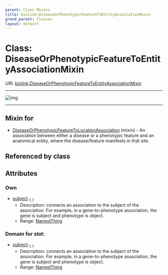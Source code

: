 ```yaml
---
parent: Class Mixins
title: biolink:DiseaseOrPhenotypicFeatureToEntityAssociationMixin
grand_parent: Classes
layout: default
---
```


# Class: DiseaseOrPhenotypicFeatureToEntityAssociationMixin




URI: [biolink:DiseaseOrPhenotypicFeatureToEntityAssociationMixin](https://w3id.org/biolink/vocab/DiseaseOrPhenotypicFeatureToEntityAssociationMixin)


---

![img](https://yuml.me/diagram/nofunky;dir:TB/class/[DiseaseOrPhenotypicFeature]%3Csubject%201..1-%20[DiseaseOrPhenotypicFeatureToEntityAssociationMixin],[DiseaseOrPhenotypicFeatureToLocationAssociation]uses%20-.-%3E[DiseaseOrPhenotypicFeatureToEntityAssociationMixin],[DiseaseOrPhenotypicFeatureToLocationAssociation],[DiseaseOrPhenotypicFeature])

---


## Mixin for

 * [DiseaseOrPhenotypicFeatureToLocationAssociation](DiseaseOrPhenotypicFeatureToLocationAssociation.md) (mixin)  - An association between either a disease or a phenotypic feature and an anatomical entity, where the disease/feature manifests in that site.

## Referenced by class


## Attributes


### Own

 * [subject](subject.md)  <sub>1..1</sub>
     * Description: connects an association to the subject of the association. For example, in a gene-to-phenotype association, the gene is subject and phenotype is object.
     * Range: [NamedThing](NamedThing.md)

### Domain for slot:

 * [subject](subject.md)  <sub>1..1</sub>
     * Description: connects an association to the subject of the association. For example, in a gene-to-phenotype association, the gene is subject and phenotype is object.
     * Range: [NamedThing](NamedThing.md)
